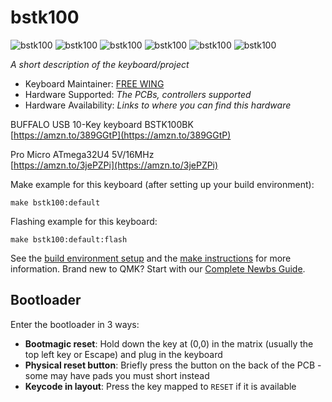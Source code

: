 # bstk100

![bstk100](https://i.imgur.com/9s5kxSB.jpeg)
![bstk100](https://i.imgur.com/rsilkiy.jpeg)
![bstk100](https://i.imgur.com/TuQlxat.jpeg)
![bstk100](https://i.imgur.com/w0g6Qlz.jpeg)
![bstk100](https://i.imgur.com/ORgbBQh.jpeg)
![bstk100](https://i.imgur.com/1MDm3zt.png)

*A short description of the keyboard/project*

* Keyboard Maintainer: [FREE WING](https://github.com/FREEWING-JP/qmk_firmware)
* Hardware Supported: *The PCBs, controllers supported*
* Hardware Availability: *Links to where you can find this hardware*

BUFFALO USB 10-Key keyboard BSTK100BK  
[https://amzn.to/389GGtP](https://amzn.to/389GGtP)

Pro Micro ATmega32U4 5V/16MHz  
[https://amzn.to/3jePZPi](https://amzn.to/3jePZPi)

Make example for this keyboard (after setting up your build environment):

    make bstk100:default

Flashing example for this keyboard:

    make bstk100:default:flash

See the [build environment setup](https://docs.qmk.fm/#/getting_started_build_tools) and the [make instructions](https://docs.qmk.fm/#/getting_started_make_guide) for more information. Brand new to QMK? Start with our [Complete Newbs Guide](https://docs.qmk.fm/#/newbs).

## Bootloader

Enter the bootloader in 3 ways:

* **Bootmagic reset**: Hold down the key at (0,0) in the matrix (usually the top left key or Escape) and plug in the keyboard
* **Physical reset button**: Briefly press the button on the back of the PCB - some may have pads you must short instead
* **Keycode in layout**: Press the key mapped to `RESET` if it is available
